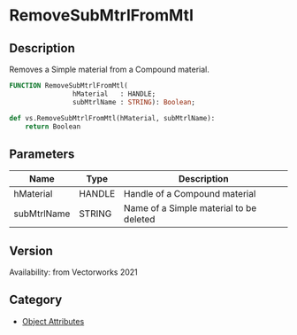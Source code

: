 # RemoveSubMtrlFromMtl

## Description
Removes a Simple material from a Compound material.

```pascal
FUNCTION RemoveSubMtrlFromMtl(
				hMaterial   : HANDLE;
				subMtrlName : STRING): Boolean;
```

```python
def vs.RemoveSubMtrlFromMtl(hMaterial, subMtrlName):
    return Boolean
```

## Parameters
|Name|Type|Description|
|---|---|---|
|hMaterial|HANDLE|Handle of a Compound material|
|subMtrlName|STRING|Name of a Simple material to be deleted|

## Version
Availability: from Vectorworks 2021

## Category
* [Object Attributes](../Categories/Object%20Attributes.md)
